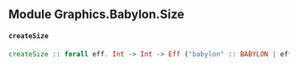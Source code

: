 ## Module Graphics.Babylon.Size

#### `createSize`

``` purescript
createSize :: forall eff. Int -> Int -> Eff ("babylon" :: BABYLON | eff) Size
```


